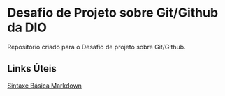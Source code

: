 # Desafio de Projeto sobre Git/Github da DIO
Repositório criado para o Desafio de projeto sobre Git/Github.

## Links Úteis
[Sintaxe Básica Markdown](https://markdown.net.br/sintaxe-basica/)
